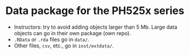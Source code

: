 # Data package for the PH525x series

* Instructors: try to avoid adding objects larger than 5 Mb. Large
  data objects can go in their own package (own repo). 
* `.RData` or `.rda` files go in `data/`.
* Other files, `csv`, etc., go in `inst/extdata/`.

